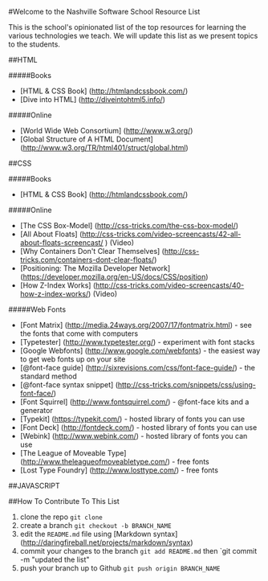 #Welcome to the Nashville Software School Resource List

This is the school's opinionated list of the top resources for learning the various technologies we teach.  We will update this list as we present topics to the students.

##HTML

#####Books
* [HTML & CSS Book] (http://htmlandcssbook.com/)
* [Dive into HTML] (http://diveintohtml5.info/)

#####Online
* [World Wide Web Consortium] (http://www.w3.org/)
* [Global Structure of A HTML Document] (http://www.w3.org/TR/html401/struct/global.html)

##CSS

#####Books
* [HTML & CSS Book] (http://htmlandcssbook.com/)

#####Online
* [The CSS Box-Model] (http://css-tricks.com/the-css-box-model/)
* [All About Floats] (http://css-tricks.com/video-screencasts/42-all-about-floats-screencast/ ) (Video)
* [Why Containers Don't Clear Themselves] (http://css-tricks.com/containers-dont-clear-floats/)
* [Positioning: The Mozilla Developer Network] (https://developer.mozilla.org/en-US/docs/CSS/position)
* [How Z-Index Works] (http://css-tricks.com/video-screencasts/40-how-z-index-works/) (Video)

#####Web Fonts
* [Font Matrix] (http://media.24ways.org/2007/17/fontmatrix.html) - see the fonts that come with computers
* [Typetester] (http://www.typetester.org/) - experiment with font stacks
* [Google Webfonts] (http://www.google.com/webfonts) - the easiest way to get web fonts up on your site
* [@font-face guide] (http://sixrevisions.com/css/font-face-guide/) - the standard method
* [@font-face syntax snippet] (http://css-tricks.com/snippets/css/using-font-face/)
* [Font Squirrel] (http://www.fontsquirrel.com/) - @font-face kits and a generator
* [Typekit] (https://typekit.com/) - hosted library of fonts you can use
* [Font Deck] (http://fontdeck.com/) - hosted library of fonts you can use
* [Webink] (http://www.webink.com/) - hosted library of fonts you can use
* [The League of Moveable Type] (http://www.theleagueofmoveabletype.com/) - free fonts
* [Lost Type Foundry] (http://www.losttype.com/) - free fonts

##JAVASCRIPT

##How To Contribute To This List

1. clone the repo `git clone `
2. create a branch `git checkout -b BRANCH_NAME`
3. edit the `README.md` file using [Markdown syntax] (http://daringfireball.net/projects/markdown/syntax)
4. commit your changes to the branch `git add README.md` then `git commit -m "updated the list"
5. push your branch up to Github `git push origin BRANCH_NAME`

